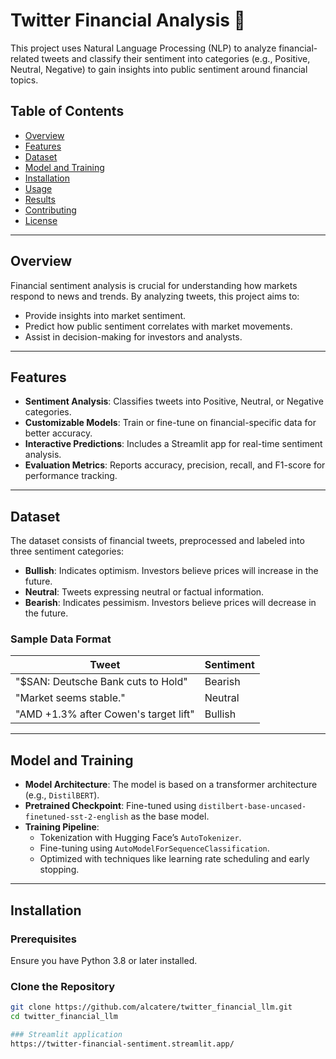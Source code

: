 # Twitter Financial Analysis 🚀

This project uses Natural Language Processing (NLP) to analyze financial-related tweets and classify their sentiment into categories (e.g., Positive, Neutral, Negative) to gain insights into public sentiment around financial topics.

## Table of Contents
- [Overview](#overview)
- [Features](#features)
- [Dataset](#dataset)
- [Model and Training](#model-and-training)
- [Installation](#installation)
- [Usage](#usage)
- [Results](#results)
- [Contributing](#contributing)
- [License](#license)

---

## Overview
Financial sentiment analysis is crucial for understanding how markets respond to news and trends. By analyzing tweets, this project aims to:
- Provide insights into market sentiment.
- Predict how public sentiment correlates with market movements.
- Assist in decision-making for investors and analysts.

---

## Features
- **Sentiment Analysis**: Classifies tweets into Positive, Neutral, or Negative categories.
- **Customizable Models**: Train or fine-tune on financial-specific data for better accuracy.
- **Interactive Predictions**: Includes a Streamlit app for real-time sentiment analysis.
- **Evaluation Metrics**: Reports accuracy, precision, recall, and F1-score for performance tracking.

---

## Dataset
The dataset consists of financial tweets, preprocessed and labeled into three sentiment categories:
- **Bullish**: Indicates optimism. Investors believe prices will increase in the future.
- **Neutral**: Tweets expressing neutral or factual information.
- **Bearish**:  Indicates pessimism. Investors believe prices will decrease in the future.

### Sample Data Format
| Tweet                                 | Sentiment   |
|---------------------------------------|-------------|
| "$SAN: Deutsche Bank cuts to Hold"    | Bearish    |
| "Market seems stable."                | Neutral    |
| "AMD +1.3% after Cowen's target lift" | Bullish    |

---

## Model and Training
- **Model Architecture**: The model is based on a transformer architecture (e.g., `DistilBERT`).
- **Pretrained Checkpoint**: Fine-tuned using `distilbert-base-uncased-finetuned-sst-2-english` as the base model.
- **Training Pipeline**:
  - Tokenization with Hugging Face’s `AutoTokenizer`.
  - Fine-tuning using `AutoModelForSequenceClassification`.
  - Optimized with techniques like learning rate scheduling and early stopping.

---

## Installation
### Prerequisites
Ensure you have Python 3.8 or later installed.

### Clone the Repository
```bash
git clone https://github.com/alcatere/twitter_financial_llm.git
cd twitter_financial_llm

### Streamlit application
https://twitter-financial-sentiment.streamlit.app/

